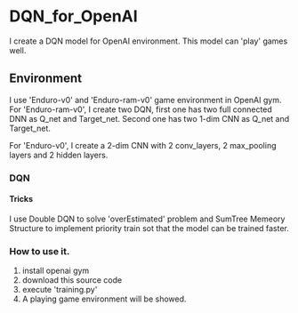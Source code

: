 # DQN_for_OpenAI
I create a DQN model for OpenAI environment. 
This model can 'play' games well.

## Environment
I use 'Enduro-v0' and 'Enduro-ram-v0' game environment in OpenAI gym.
For 'Enduro-ram-v0', I create two DQN, first one has two full connected DNN as Q_net and Target_net.
Second one has two 1-dim CNN as Q_net and Target_net.

For 'Enduro-v0', I create a 2-dim CNN with 2 conv_layers, 2 max_pooling layers and 2 hidden layers.

### DQN

#### Tricks 
I use Double DQN to solve 'overEstimated' problem and SumTree Memeory Structure to implement priority train sot that the model can be trained faster.

### How to use it.
1. install openai gym
2. download this source code 
3. execute 'training.py'
4. A playing game environment will be showed.  

